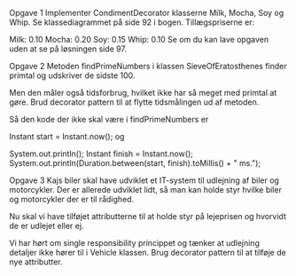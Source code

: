 Opgave 1
Implementer CondimentDecorator klasserne Milk, Mocha, Soy og Whip. Se klassediagrammet på side 92 i bogen. Tillægspriserne er:

Milk: 0.10
Mocha: 0.20
Soy: 0.15
Whip: 0.10
Se om du kan lave opgaven uden at se på løsningen side 97.

Opgave 2
Metoden findPrimeNumbers i klassen SieveOfEratosthenes finder primtal og udskriver de sidste 100.

Men den måler også tidsforbrug, hvilket ikke har så meget med primtal at gøre. Brud decorator pattern til at flytte tidsmålingen ud af metoden.

Så den kode der ikke skal være i findPrimeNumbers er

Instant start = Instant.now();
og

System.out.println();
Instant finish = Instant.now();
System.out.println(Duration.between(start, finish).toMillis() + " ms.");

Opgave 3
Kajs biler skal have udviklet et IT-system til udlejning af biler og motorcykler. Der er allerede udviklet lidt, så man kan holde styr hvilke biler og motorcykler der er til rådighed.

Nu skal vi have tilføjet attributterne til at holde styr på lejeprisen og hvorvidt de er udlejet eller ej.

Vi har hørt om single responsibility princippet og tænker at udlejning detaljer ikke hører til i Vehicle klassen. Brug decorator pattern til at tilføje de nye attributter.
